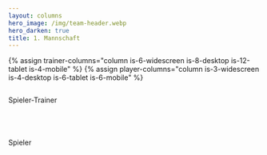 ```yaml
---
layout: columns
hero_image: /img/team-header.webp
hero_darken: true
title: 1. Mannschaft
---
```


{% assign trainer-columns="column is-6-widescreen is-8-desktop is-12-tablet is-4-mobile" %}
{% assign player-columns="column is-3-widescreen is-4-desktop is-6-tablet is-6-mobile" %}


<div class="column is-4" markdown="0">
  <div class="columns is-multiline is-flex centered-on-desktop">
    <div class="column is-12" style="flex: none; width: 100%">
      <p class="title is-3 has-text-centered" style="white-space: nowrap">Spieler-Trainer</p>
    </div>
    <div class="{{trainer-columns}}">
      {% include player-profile-card.html playerId="linda0-0" background=site.theme_color %}
    </div>
    <div class="{{trainer-columns}}">
      {% include player-profile-card.html playerId="jill0-0" background=site.theme_color %}
    </div>
    <div class="{{trainer-columns}}">
      {% include player-profile-card.html playerId="sven0-0" background=site.theme_color %}
    </div>
  </div>
</div>
<div class="column is-8">
  <div class="columns is-multiline is-flex">
    <div class="column is-12" style="flex: none; width: 100%">
      <p class="title is-3 has-text-centered">Spieler</p>
    </div>
    {% assign ersteMannschaft = "richard0-0,ahmed0-0,yannik0-0,patrick0-0,luis0-0,sascha0-0,robin0-0,heiko0-0,martha0-0,mike0-0,sven1-0,patrick1-0" | split: ',' %}
    {% for playerId in ersteMannschaft %}
      <div class="{{player-columns}}">
        {% include player-profile-card.html playerId=playerId %}
      </div>
    {% endfor %}
  </div>
</div>


